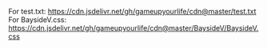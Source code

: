 For test.txt: https://cdn.jsdelivr.net/gh/gameupyourlife/cdn@master/test.txt
For BaysideV.css: https://cdn.jsdelivr.net/gh/gameupyourlife/cdn@master/BaysideV/BaysideV.css
